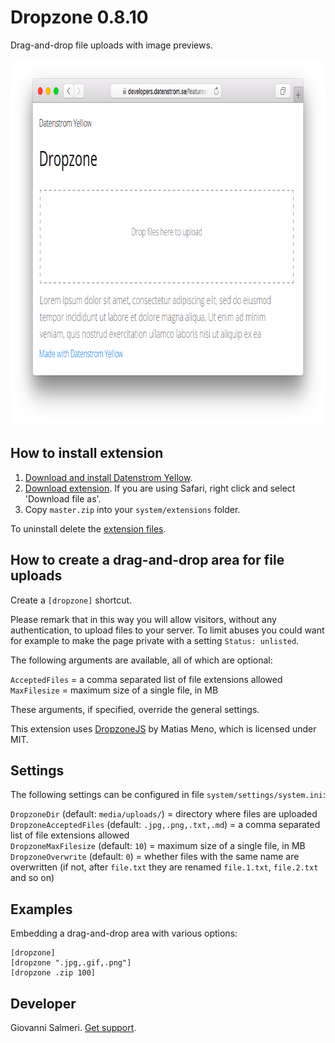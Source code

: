 Dropzone 0.8.10
=============
Drag-and-drop file uploads with image previews.

<p align="center"><img src="dropzone-screenshot.png?raw=true" width="795" height="586" alt="Screenshot"></p>

## How to install extension

1. [Download and install Datenstrom Yellow](https://github.com/datenstrom/yellow/).
2. [Download extension](../../archive/master.zip). If you are using Safari, right click and select 'Download file as'.
3. Copy `master.zip` into your `system/extensions` folder.

To uninstall delete the [extension files](extension.ini).

## How to create a drag-and-drop area for file uploads

Create a `[dropzone]` shortcut. 

Please remark that in this way you will allow visitors, without any authentication, to upload files to your server. To limit abuses you could want for example to make the page private with a setting `Status: unlisted`.

The following arguments are available, all of which are optional:

`AcceptedFiles` = a comma separated list of file extensions allowed   
`MaxFilesize` = maximum size of a single file, in MB  

These arguments, if specified, override the general settings.

This extension uses [DropzoneJS](https://www.dropzonejs.com/) by Matias Meno, which is licensed under MIT.

## Settings

The following settings can be configured in file `system/settings/system.ini`:

`DropzoneDir` (default: `media/uploads/`) = directory where files are uploaded  
`DropzoneAcceptedFiles` (default: `.jpg,.png,.txt,.md`) = a comma separated list of file extensions allowed  
`DropzoneMaxFilesize` (default: `10`) = maximum size of a single file, in MB  
`DropzoneOverwrite` (default: `0`) = whether files with the same name are overwritten (if not, after `file.txt` they are renamed `file.1.txt`, `file.2.txt` and so on)  

## Examples

Embedding a drag-and-drop area with various options:

    [dropzone]
    [dropzone ".jpg,.gif,.png"]
    [dropzone .zip 100]

## Developer

Giovanni Salmeri. [Get support](https://github.com/GiovanniSalmeri/yellow-dropzone/issues).
